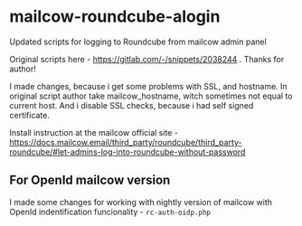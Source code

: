 # mailcow-roundcube-alogin
Updated scripts for logging to Roundcube from mailcow admin panel

Original scripts here - https://gitlab.com/-/snippets/2038244 . Thanks for author!

I made changes, because i get some problems with SSL, and hostname. 
In original script author take mailcow_hostname, witch sometimes not equal to current host.
And i disable SSL checks, because i had self signed certificate.

Install instruction at the mailcow official site - https://docs.mailcow.email/third_party/roundcube/third_party-roundcube/#let-admins-log-into-roundcube-without-password


## For OpenId mailcow version
I made some changes for working with nightly version of mailcow with OpenId indentification funcionality - `rc-auth-oidp.php`
